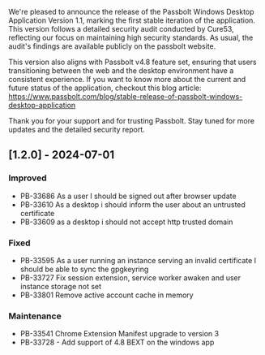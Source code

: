 We're pleased to announce the release of the Passbolt Windows Desktop Application Version 1.1, marking the first stable iteration of the application. This version follows a detailed security audit conducted by Cure53, reflecting our focus on maintaining high security standards. As usual, the audit's findings are available publicly on the passbolt website.

This version also aligns with Passbolt v4.8 feature set, ensuring that users transitioning between the web and the desktop environment have a consistent experience. If you want to know more about the current and future status of the application, checkout this blog article: https://www.passbolt.com/blog/stable-release-of-passbolt-windows-desktop-application

Thank you for your support and for trusting Passbolt. Stay tuned for more updates and the detailed security report.

## [1.2.0] - 2024-07-01
### Improved
- PB-33686 As a user I should be signed out after browser update
- PB-33610 As a desktop i should inform the user about an untrusted certificate
- PB-33609 as a desktop i should not accept http trusted domain

### Fixed
- PB-33595 As a user running an instance serving an invalid certificate I should be able to sync the gpgkeyring
- PB-33727 Fix session extension, service worker awaken and user instance storage not set
- PB-33801 Remove active account cache in memory

### Maintenance
- PB-33541 Chrome Extension Manifest upgrade to version 3
- PB-33728 - Add support of 4.8 BEXT on the windows app